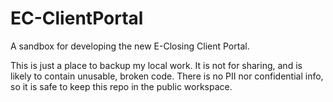 # EC-ClientPortal
A sandbox for developing the new E-Closing Client Portal.

This is just a place to backup my local work. It is not for sharing, and is likely to contain unusable, broken code. There is no PII nor confidential info, so it is safe to keep this repo in the  public workspace.

